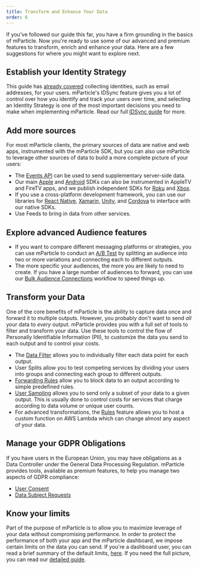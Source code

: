 ```yaml
---
title: Transform and Enhance Your Data
order: 6
---
```


If you've followed our guide this far, you have a firm grounding in the basics of mParticle. Now you're ready to use some of our advanced and premium features to transform, enrich and enhance your data. Here are a few suggestions for where you might want to explore next.

## Establish your Identity Strategy

This guide has [already covered](/guides/getting-started/start-capturing-data/#capture-user-and-event-data) collecting identities, such as email addresses, for your users. mParticle's IDSync feature gives you a lot of control over how you identify and track your users over time, and selecting an Identity Strategy is one of the most important decisions you need to make when implementing mParticle. Read our full [IDSync guide](/guides/idsync/introduction) for more.

## Add more sources

For most mParticle clients, the primary sources of data are native and web apps, instrumented with the mParticle SDK, but you can also use mParticle to leverage other sources of data to build a more complete picture of your users:

* The [Events API](/developers/server/http/) can be used to send supplementary server-side data.
* Our main [Apple](/developers/quickstart/ios/overview/) and [Android](/developers/quickstart/android/overview/) SDKs can also be instrumented in AppleTV and FireTV apps, and we publish independent SDKs for [Roku](/developers/sdk/roku/getting-started/) and [Xbox](/developers/sdk/uwp/getting-started/).
* If you use a cross-platform development framework, you can use our libraries for [React Native](/developers/sdk/react-native/getting-started/), [Xamarin](/developers/sdk/xamarin/getting-started/), [Unity](/developers/sdk/unity/getting-started/), and [Cordova](/developers/sdk/cordova/getting-started/) to interface with our native SDKs.
* Use Feeds to bring in data from other services.


## Explore advanced Audience features

* If you want to compare different messaging platforms or strategies, you can use mParticle to conduct an [A/B Test](/guides/platform-guide/audiences/#audience-ab-testing) by splitting an audience into two or more variations and connecting each to different outputs.
* The more specific your audiences, the more you are likely to need to create. If you have a large number of audiences to forward, you can use our [Bulk Audience Connections](/guides/platform-guide/audiences/#bulk-audience-connections) workflow to speed things up.

## Transform your Data

One of the core benefits of mParticle is the ability to capture data once and forward it to multiple outputs. However, you probably don't want to send _all_ your data to _every_ output. mParticle provides you with a full set of tools to filter and transform your data. Use these tools to control the flow of Personally Identifiable Information (PII), to customize the data you send to each output and to control your costs.

* The [Data Filter](/guides/platform-guide/data-filter/) allows you to individually filter each data point for each output.
* User Splits allow you to test competing services by dividing your users into groups and connecting each group to different outputs.
* [Forwarding Rules](/guides/platform-guide/connections/#forwarding-rules) allow you to block data to an output according to simple predefined rules.
* [User Sampling](/guides/platform-guide/connections/#user-sampling) allows you to send only a subset of your data to a given output. This is usually done to control costs for services that charge according to data volume or unique user counts.
* For advanced transformations, the [Rules](/guides/platform-guide/rules/) feature allows you to host a custom function on AWS Lambda which can change almost any aspect of your data.

## Manage your GDPR Obligations

If you have users in the European Union, you may have obligations as a Data Controller under the General Data Processing Regulation. mParticle provides tools, available as premium features, to help you manage two aspects of GDPR compliance:
* [User Consent](/guides/data-privacy-controls/)
* [Data Subject Requests](/guides/data-subject-requests/)

## Know your limits

Part of the purpose of mParticle is to allow you to maximize leverage of your data without compromising performance. In order to protect the performance of both your app and the mParticle dashboard, we impose certain limits on the data you can send. If you're a dashboard user, you can read a brief summary of the default limits, [here](/guides/platform-guide/introduction/#platform-limits). If you need the full picture, you can read our [detailed guide](/guides/default-service-limits/).